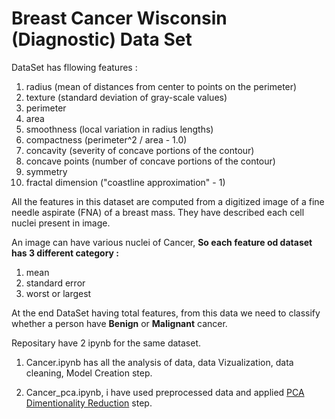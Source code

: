 # Breast Cancer Wisconsin (Diagnostic) Data Set

DataSet has fllowing features :

1. radius (mean of distances from center to points on the perimeter)
2. texture (standard deviation of gray-scale values)
3. perimeter
4. area
5. smoothness (local variation in radius lengths)
6. compactness (perimeter^2 / area - 1.0)
7. concavity (severity of concave portions of the contour)
8. concave points (number of concave portions of the contour)
9. symmetry
10. fractal dimension ("coastline approximation" - 1)

All the features in this dataset are computed from a digitized image of a fine needle aspirate (FNA) of a breast mass. They have described each cell nuclei present in image.

An image can have various nuclei of Cancer, 
**So each feature od dataset has 3 different category :**

1. mean
2. standard error 
3. worst or largest

At the end DataSet having total features, from this data we need to classify whether a person have **Benign** or **Malignant** cancer.

Repositary have 2 ipynb for the same dataset.
1. Cancer.ipynb has all the analysis of data, data Vizualization, data cleaning, Model Creation step.

2. Cancer_pca.ipynb, i have used preprocessed data and applied [PCA Dimentionality Reduction](https://en.wikipedia.org/wiki/Dimensionality_reduction) step.


